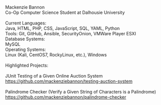Mackenzie Bannon </br>
Co-Op Computer Science Student at Dalhousie University </br>
</br>
Current Languages: </br>
  Java, HTML, PHP, CSS, JavaScript, SQL, YAML, Python </br>
Tools: 
  Git, GitHub, Ansible, SecurityOnion, VMWare Player ESXI </br>
Database Systems: </br>
  MySQL </br>
Operating Systems: </br>
  Linux (Kali, CentOS7, RockyLinux, etc.), Windows </br>
</br>
Highlighted Projects: </br> 
</br>
JUnit Testing of a Given Online Auction System </br>
https://github.com/mackenziebannon/testing-auction-system </br>
</br>
Palindrome Checker (Verify a Given String of Characters is a Palindrome) </br>
https://github.com/mackenziebannon/palindrome-checker
